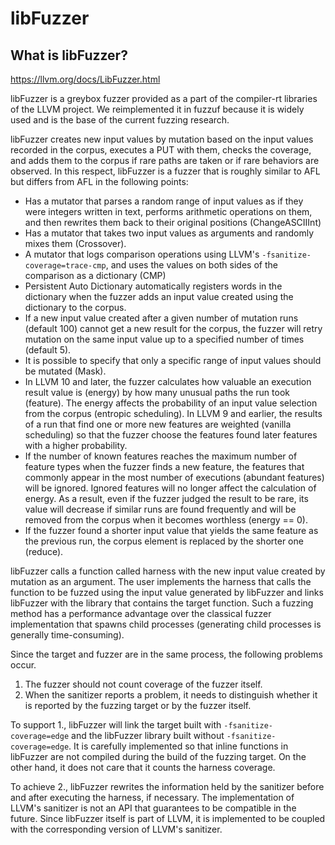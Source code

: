 # libFuzzer

## What is libFuzzer?

https://llvm.org/docs/LibFuzzer.html

libFuzzer is a greybox fuzzer provided as a part of the compiler-rt libraries of the LLVM project. We reimplemented it in fuzzuf because it is widely used and is the base of the current fuzzing research.

libFuzzer creates new input values by mutation based on the input values recorded in the corpus, executes a PUT with them, checks the coverage, and adds them to the corpus if rare paths are taken or if rare behaviors are observed. In this respect, libFuzzer is a fuzzer that is roughly similar to AFL but differs from AFL in the following points:

* Has a mutator that parses a random range of input values as if they were integers written in text, performs arithmetic operations on them, and then rewrites them back to their original positions (ChangeASCIIInt)
* Has a mutator that takes two input values as arguments and randomly mixes them (Crossover).
* A mutator that logs comparison operations using LLVM's `-fsanitize-coverage=trace-cmp`, and uses the values on both sides of the comparison as a dictionary (CMP)
* Persistent Auto Dictionary automatically registers words in the dictionary when the fuzzer adds an input value created using the dictionary to the corpus.
* If a new input value created after a given number of mutation runs (default 100) cannot get a new result for the corpus, the fuzzer will retry mutation on the same input value up to a specified number of times (default 5).
* It is possible to specify that only a specific range of input values should be mutated (Mask).
* In LLVM 10 and later, the fuzzer calculates how valuable an execution result value is (energy) by how many unusual paths the run took (feature). The energy affects the probability of an input value selection from the corpus (entropic scheduling). In LLVM 9 and earlier, the results of a run that find one or more new features are weighted (vanilla scheduling) so that the fuzzer choose the features found later features with a higher probability.
* If the number of known features reaches the maximum number of feature types when the fuzzer finds a new feature, the features that commonly appear in the most number of executions (abundant features) will be ignored. Ignored features will no longer affect the calculation of energy. As a result, even if the fuzzer judged the result to be rare, its value will decrease if similar runs are found frequently and will be removed from the corpus when it becomes worthless (energy == 0).
* If the fuzzer found a shorter input value that yields the same feature as the previous run, the corpus element is replaced by the shorter one (reduce).

libFuzzer calls a function called harness with the new input value created by mutation as an argument. The user implements the harness that calls the function to be fuzzed using the input value generated by libFuzzer and links libFuzzer with the library that contains the target function. Such a fuzzing method has a performance advantage over the classical fuzzer implementation that spawns child processes (generating child processes is generally time-consuming).

Since the target and fuzzer are in the same process, the following problems occur.

1. The fuzzer should not count coverage of the fuzzer itself.
2. When the sanitizer reports a problem, it needs to distinguish whether it is reported by the fuzzing target or by the fuzzer itself.

To support 1., libFuzzer will link the target built with `-fsanitize-coverage=edge` and the libFuzzer library built without `-fsanitize-coverage=edge`. It is carefully implemented so that inline functions in libFuzzer are not compiled during the build of the fuzzing target. On the other hand, it does not care that it counts the harness coverage.

To achieve 2., libFuzzer rewrites the information held by the sanitizer before and after executing the harness, if necessary.
The implementation of LLVM's sanitizer is not an API that guarantees to be compatible in the future. Since libFuzzer itself is part of LLVM, it is implemented to be coupled with the corresponding version of LLVM's sanitizer.
